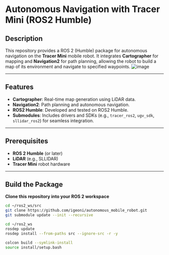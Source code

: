 # Autonomous Navigation with Tracer Mini (ROS2 Humble)

## Description
This repository provides a ROS 2 (Humble) package for autonomous navigation on the **Tracer Mini** mobile robot. It integrates **Cartographer** for mapping and **Navigation2** for path planning, allowing the robot to build a map of its environment and navigate to specified waypoints.
![image](https://github.com/user-attachments/assets/b396cb08-2732-4f77-b278-88389f739383)

---

## Features
- **Cartographer**: Real-time map generation using LiDAR data.  
- **Navigation2**: Path planning and autonomous navigation.  
- **ROS2 Humble**: Developed and tested on ROS2 Humble.  
- **Submodules**: Includes drivers and SDKs (e.g., `tracer_ros2`, `ugv_sdk`, `sllidar_ros2`) for seamless integration.

---

## Prerequisites
- **ROS 2 Humble** (or later)  
- **LiDAR** (e.g., SLLIDAR)  
- **Tracer Mini** robot hardware  


---

## Build the Package

**Clone this repository into your ROS 2 workspace**
   ```bash
   cd ~/ros2_ws/src
   git clone https://github.com/igeoni/autonomous_mobile_robot.git
   git submodule update --init --recursive

   cd ~/ros2_ws
   rosdep update
   rosdep install --from-paths src --ignore-src -r -y

   colcon build --symlink-install
   source install/setup.bash



